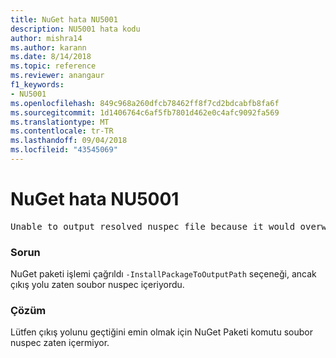 ```yaml
---
title: NuGet hata NU5001
description: NU5001 hata kodu
author: mishra14
ms.author: karann
ms.date: 8/14/2018
ms.topic: reference
ms.reviewer: anangaur
f1_keywords:
- NU5001
ms.openlocfilehash: 849c968a260dfcb78462ff8f7cd2bdcabfb8fa6f
ms.sourcegitcommit: 1d1406764c6af5fb7801d462e0c4afc9092fa569
ms.translationtype: MT
ms.contentlocale: tr-TR
ms.lasthandoff: 09/04/2018
ms.locfileid: "43545069"
---
```

# <a name="nuget-error-nu5001"></a>NuGet hata NU5001
<pre>Unable to output resolved nuspec file because it would overwrite the original at 'F:\project\project.nuspec'.</pre>

### <a name="issue"></a>Sorun

NuGet paketi işlemi çağrıldı `-InstallPackageToOutputPath` seçeneği, ancak çıkış yolu zaten soubor nuspec içeriyordu.


### <a name="solution"></a>Çözüm

Lütfen çıkış yolunu geçtiğini emin olmak için NuGet Paketi komutu soubor nuspec zaten içermiyor.

